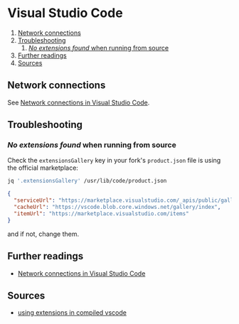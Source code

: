 # Visual Studio Code

1. [Network connections](#network-connections)
2. [Troubleshooting](#troubleshooting)
   1. [_No extensions found_ when running from source](#no-extensions-found-when-running-from-source)
3. [Further readings](#further-readings)
4. [Sources](#sources)

## Network connections

See [Network connections in Visual Studio Code].

## Troubleshooting

### _No extensions found_ when running from source

Check the `extensionsGallery` key in your fork's `product.json` file is using the official marketplace:

```sh
jq '.extensionsGallery' /usr/lib/code/product.json
```

```json
{
  "serviceUrl": "https://marketplace.visualstudio.com/_apis/public/gallery",
  "cacheUrl": "https://vscode.blob.core.windows.net/gallery/index",
  "itemUrl": "https://marketplace.visualstudio.com/items"
}
```

and if not, change them.

## Further readings

- [Network connections in Visual Studio Code]

## Sources

- [using extensions in compiled vscode]

<!-- product's references -->
[network connections in visual studio code]: https://code.visualstudio.com/docs/setup/network
[official product.json]: https://github.com/Microsoft/vscode/blob/master/product.json

<!-- internal references -->
<!-- external references -->
[using extensions in compiled vscode]: https://stackoverflow.com/questions/44057402/using-extensions-in-compiled-vscode#45291490
